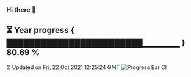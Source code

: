 ### Hi there 👋
⏳ Year progress { ████████████████████████▁▁▁▁▁▁ } 80.69 %
---
⏰ Updated on Fri, 22 Oct 2021 12:25:24 GMT
![Progress Bar CI](https://github.com/liununu/liununu/workflows/Progress%20Bar%20CI/badge.svg)
